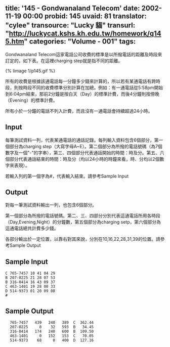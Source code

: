 title: '145 - Gondwanaland Telecom'
date: 2002-11-19 00:00
probid: 145
uvaid: 81
translator: "cylee"
transource: "Lucky 貓"
transurl: "http://luckycat.kshs.kh.edu.tw/homework/q145.htm"
categories: "Volume - 001"
tags:
---

Gondwanaland Telecom這家電話公司收費的標準是以所撥電話的距離及時段來訂定的，如下表。在這裡charging step就是指不同的距離。

{% limage 1/p145.gif %}

所有的收費是根據該通電話每一分鐘多少錢來計算的，所以若有某通電話有跨時段，則按時段不同的收費標準分別計算在加總。例如：有一通電話從5:58pm開始到6:04pm結束，那前2分鐘是按白天（Day）的標準計費，而後4分鐘則按傍晚（Evening）的標準計費。

所有小於一分鐘的電話不列入計費，而且沒有一通電話會持續超過24小時。

<!-- more -->

## Input ##

每筆測試資料一列，代表某通電話的通話記錄。每列輸入資料包含6個部分，第一個部分為charging step（大寫字母A~E）。第二個部分為所撥的電話號碼（為7個數字及一個"-"的字串），第三、四個部分代表通話開始的時間：時及分。第五、六個部分代表通話結束的時間：時及分（均以24小時的時鐘來看，時、分均以2個數字來表現）。

若輸入列的第一個字為#，代表輸入結束。請參考Sample Input

## Output ##

對每一筆測試資料輸出一列，也包含6個部分。

第一個部分為所撥的電話號碼。第二、三、四部分分別代表這通電話所用各時段（Day,Evening,Night）的分鐘數，第五個部分為charging setp，第六個部分為這通電話總共計費多少錢。

各部分輸出於一定位置，以靠右對其來說，分別在10,16,22,28,31,39的位置。請參考Sample Output

## Sample Input ##

	C 765-7457 10 41 04 29
	B 207-0225 21 28 07 53
	B 316-0414 16 43 09 37
	C 463-1401 19 28 00 33
	D 514-9373 01 20 09 08
	#

## Sample Output ##

	  765-7457   439   240   389  C  362.44
	  207-0225     0    32   593  B   34.45
	  316-0414   174   240   600  B  109.50
	  463-1401     0   152   153  C   70.05
	  514-9373    68     0   400  D  127.16